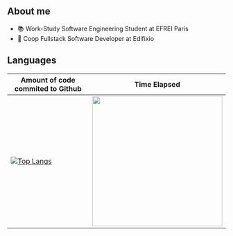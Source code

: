 ## About me

- 📚 Work-Study Software Engineering Student at EFREI Paris
- 💼 Coop Fullstack Software Developer at Edifixio

## Languages 

| Amount of code commited to Github |  Time Elapsed |
| --------------------------------- | ------------- |
|[![Top Langs](https://github-readme-stats.vercel.app/api/top-langs/?username=Ombrelin&layout=compact&langs_count=20&theme=dark)](https://github.com/anuraghazra/github-readme-stats)|<img src="https://wakapi-stats.thomaslacaze.fr/api/v1/languages?url=https://stats.arsenelapostolet.fr/api/v1/users/Ombrelin/stats/any" width="300" height="300">|

